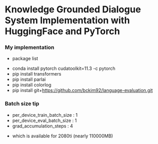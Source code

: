 # Knowledge Grounded Dialogue System Implementation with HuggingFace and PyTorch

### My implementation 
- package list
* conda install pytorch cudatoolkit=11.3 -c pytorch
* pip install transformers
* pip install parlai
* pip install colorlog
* pip install git+https://github.com/bckim92/language-evaluation.git


### Batch size tip
- per_device_train_batch_size : 1
- per_device_eval_batch_size : 1
- grad_accumulation_steps : 4
* which is available for 2080ti (nearly 110000MB)